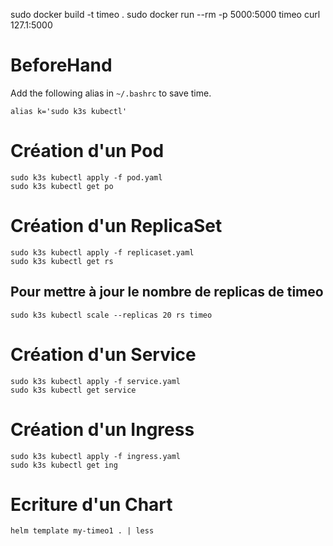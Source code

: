 sudo docker build -t timeo .
sudo docker run --rm -p 5000:5000 timeo
curl 127.1:5000

# BeforeHand
Add the following alias in `~/.bashrc` to save time.

```
alias k='sudo k3s kubectl'
```

# Création d'un Pod

```
sudo k3s kubectl apply -f pod.yaml
sudo k3s kubectl get po
```

# Création d'un ReplicaSet

```
sudo k3s kubectl apply -f replicaset.yaml
sudo k3s kubectl get rs
```

## Pour mettre à jour le nombre de replicas de timeo

```
sudo k3s kubectl scale --replicas 20 rs timeo
```

# Création d'un Service

```
sudo k3s kubectl apply -f service.yaml
sudo k3s kubectl get service
```

# Création d'un Ingress

```
sudo k3s kubectl apply -f ingress.yaml
sudo k3s kubectl get ing
```

# Ecriture d'un Chart

```
helm template my-timeo1 . | less
```